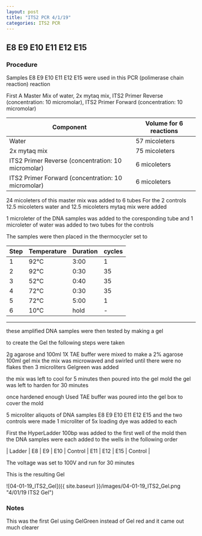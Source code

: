 ```yaml
---
layout: post
title: "ITS2 PCR 4/1/19"
categories: ITS2 PCR
---
```


##   E8 E9 E10 E11 E12 E15

### Procedure

Samples E8 E9 E10 E11 E12 E15 were used in this PCR (polimerase chain reaction) reaction 

First A Master Mix of water, 2x mytaq mix, ITS2 Primer Reverse (concentration: 10 micromolar), ITS2 Primer Forward (concentration: 10 micromolar)


|Component| Volume for 6 reactions|
|---------|---------------------------|
|Water| 57 micoleters|
|2x mytaq mix| 75 micoleters|
|ITS2 Primer Reverse (concentration: 10 micromolar)| 6 micoleters|
|ITS2 Primer Forward (concentration: 10 micromolar)| 6 micoleters|

24 micoleters of this master mix was added to 6 tubes 
For the 2 controls 12.5 micoleters water and 12.5 micoleters mytaq mix were added

1 microleter of the DNA samples was added to the coresponding tube
and 1 microleter of water was added to two tubes for the controls

The samples were then placed in the thermocycler set to 

|Step|Temperature|Duration|cycles|
|----|-------|--------|-------|
|1|92°C|3:00|1|
|2|92°C|0:30|35|
|3|52°C|0:40|35|
|4|72°C|0:30|35|
|5|72°C|5:00|1|
|6|10°C|hold|-|

___________

these amplified DNA samples were then tested by making a gel

to create the Gel the following steps were taken 

2g agarose and 100ml 1X TAE buffer were mixed to make a 2% agarose 100ml gel mix 
the mix was microwaved and swirled until there were no flakes 
then 3 microliters Gelgreen was added

the mix was left to cool for 5 minutes then poured into the gel mold
the gel was left to harden for 30 minutes 

once hardened enough Used TAE buffer was poured into the gel box to cover the mold

5 microliter aliquots of DNA samples E8 E9 E10 E11 E12 E15 and the two controls were made 
1 microliter of 5x loading dye was added to each

First the HyperLadder 100bp was added to the first well of the mold 
then the DNA samples were each added to the wells in the following order 

| Ladder | E8 | E9 | E10 | Control | E11 | E12 | E15 | Control |

The voltage was set to 100V and run for 30 minutes


This is the resulting Gel

![04-01-19_ITS2_Gel]({{ site.baseurl }}/images/04-01-19_ITS2_Gel.png "4/01/19 ITS2 Gel")

### Notes

This was the first Gel using GelGreen instead of Gel red and it came out much clearer